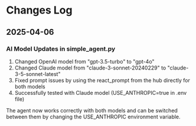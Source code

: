 # Changes Log

## 2025-04-06

### AI Model Updates in simple_agent.py

1. Changed OpenAI model from "gpt-3.5-turbo" to "gpt-4o"
2. Changed Claude model from "claude-3-sonnet-20240229" to "claude-3-5-sonnet-latest"
3. Fixed prompt issues by using the react_prompt from the hub directly for both models
4. Successfully tested with Claude model (USE_ANTHROPIC=true in .env file)

The agent now works correctly with both models and can be switched between them by changing the USE_ANTHROPIC environment variable.
